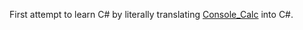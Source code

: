 First attempt to learn C# by literally translating [Console_Calc](https://github.com/lucadavies/MiniProjects/tree/master/2016/Console_Calc) into C#.
